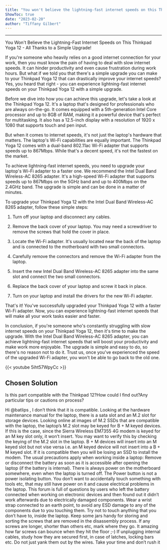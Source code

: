 ```yaml
---
title: "You won't believe the lightning-fast internet speeds on this Thinkpad Yoga 12 - all thanks to a simple upgrade!"
ShowToc: true 
date: "2023-02-20"
author: "Tiffany Gilbert"
---
```

*****
You Won't Believe the Lightning-Fast Internet Speeds on This Thinkpad Yoga 12 - All Thanks to a Simple Upgrade!

If you're someone who heavily relies on a good internet connection for your work, then you must know the pain of having to deal with slow internet speeds. It can hinder productivity and even cause frustration during work hours. But what if we told you that there's a simple upgrade you can make to your Thinkpad Yoga 12 that can drastically improve your internet speeds? Yes, you heard that right - you can experience lightning-fast internet speeds on your Thinkpad Yoga 12 with a simple upgrade.

Before we dive into how you can achieve this upgrade, let's take a look at the Thinkpad Yoga 12. It's a laptop that's designed for professionals who are always on-the-go. It comes equipped with a 5th-generation Intel Core processor and up to 8GB of RAM, making it a powerful device that's perfect for multitasking. It also has a 12.5-inch display with a resolution of 1920 x 1080 that supports touch and pen input.

But when it comes to internet speeds, it's not just the laptop's hardware that matters. The laptop's Wi-Fi capabilities are equally important. The Thinkpad Yoga 12 comes with a dual-band 802.11ac Wi-Fi adapter that supports speeds up to 867Mbps. While that's a decent speed, it's not the fastest on the market.

To achieve lightning-fast internet speeds, you need to upgrade your laptop's Wi-Fi adapter to a faster one. We recommend the Intel Dual Band Wireless-AC 8265 adapter. It's a high-speed Wi-Fi adapter that supports speeds up to 867Mbps on the 5GHz band and up to 400Mbps on the 2.4GHz band. The upgrade is simple and can be done in a matter of minutes.

To upgrade your Thinkpad Yoga 12 with the Intel Dual Band Wireless-AC 8265 adapter, follow these simple steps:

1. Turn off your laptop and disconnect any cables.

2. Remove the back cover of your laptop. You may need a screwdriver to remove the screws that hold the cover in place.

3. Locate the Wi-Fi adapter. It's usually located near the back of the laptop and is connected to the motherboard with two small connectors.

4. Carefully remove the connectors and remove the Wi-Fi adapter from the laptop.

5. Insert the new Intel Dual Band Wireless-AC 8265 adapter into the same slot and connect the two small connectors.

6. Replace the back cover of your laptop and screw it back in place.

7. Turn on your laptop and install the drivers for the new Wi-Fi adapter.

That's it! You've successfully upgraded your Thinkpad Yoga 12 with a faster Wi-Fi adapter. Now, you can experience lightning-fast internet speeds that will make all your work tasks easier and faster.

In conclusion, if you're someone who's constantly struggling with slow internet speeds on your Thinkpad Yoga 12, then it's time to make the upgrade. With the Intel Dual Band Wireless-AC 8265 adapter, you can achieve lightning-fast internet speeds that will boost your productivity and make work more enjoyable. The upgrade is simple and easy to do, so there's no reason not to do it. Trust us, once you've experienced the speed of the upgraded Wi-Fi adapter, you won't be able to go back to the old one.

{{< youtube 5iht57WpyCc >}} 



## Chosen Solution
 Is this part compatible with the Thinkpad 12?How could I find out?Any particular tips or cautions on process?

 Hi @batlips ,
I don’t think that it is compatible.
Looking at the hardware maintenance manual for the laptop, there is a sata slot and an M.2 slot for storage devices.
Looking online at images of M.2 SSDs that are compatible with the laptop, the laptop’s M.2 slot may be keyed for  B + M keyed devices.
If this is the case, since the Sierra Wireless EM7355 4G modem is keyed for an M key slot only, it won’t insert. You may want to verify this by checking the keying of the M.2 slot in the laptop.
B + M devices will insert into an M keyed slot but not vise versa i.e. an M keyed device will not insert into a B + M keyed slot.
If it is compatible then you will be losing an SSD to install the modem.
The usual precautions apply when working inside a laptop:
Remove or disconnect the battery as soon as it is accessible after opening the laptop (if the battery is internal). There is always power on the motherboard somewhere, even when the laptop is turned off. The Power button is not a power isolating button. You don’t want to accidentally touch something with tools etc, that may still have power on it and cause electrical problems in the laptop. This forum is full of questions by users who left the battery connected when working on electronic devices and then found out it didn’t work afterwards due to electrically damaged components.
Wear a wrist strap connected to an earth point, to avoid any ESD damage to any of the components due to you touching them. Try not to touch anything that you don’t have to, inside the laptop.
Keep some jars handy for storing and sorting the screws that are removed in the disassembly process. If any screws are longer, shorter than others etc, mark where they go. It amazing how far screws can bounce when they hit the floor ;-)
If unplugging internal cables, study how they are secured first, in case of latches, locking bars etc. Do not just yank them out by the wires.
Take your time and don’t rush it




